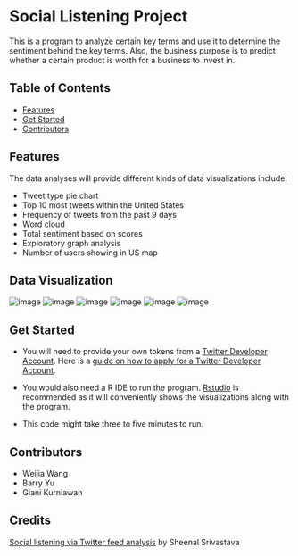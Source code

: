 # Social Listening Project
This is a program to analyze certain key terms and use it to determine the sentiment behind the key terms. Also, the business purpose is to predict whether a certain product is worth for a business to invest in. 

## Table of Contents
<!--ts-->
* [Features](https://github.com/byu5/SocialListeningProject/blob/main/README.md#features)
* [Get Started](https://github.com/byu5/SocialListeningProject/blob/main/README.md#get-started)
* [Contributors](https://github.com/byu5/SocialListeningProject/blob/main/README.md#contributors)
<!--te-->

## Features
The data analyses will provide different kinds of data visualizations include: 
- Tweet type pie chart
- Top 10 most tweets within the United States
- Frequency of tweets from the past 9 days
- Word cloud
- Total sentiment based on scores
- Exploratory graph analysis
- Number of users showing in US map

## Data Visualization 
![image](https://user-images.githubusercontent.com/82694734/136900674-5f1072e3-e63d-482b-ac9f-89b26fa40642.png)
![image](https://user-images.githubusercontent.com/82694734/136900619-f8153908-7801-4ed0-b89b-288123452fe9.png)
![image](https://user-images.githubusercontent.com/82694734/136900711-f0cf728a-d899-46d0-a8e2-812858126373.png)
![image](https://user-images.githubusercontent.com/82694734/136900852-19fe7d71-5771-4583-b711-db1fc49f2868.png)
![image](https://user-images.githubusercontent.com/82694734/136900723-71c9992c-d4c5-4cf9-a28b-5ba933484a00.png)
![image](https://user-images.githubusercontent.com/82694734/136900739-2e9ba85c-500b-434d-92a0-0bea23f5ed9a.png)


## Get Started 
+ You will need to provide your own tokens from a [Twitter Developer Account](https://developer.twitter.com/en/apply-for-access). Here is a [guide on how to apply for a Twitter Developer Account](https://cran.r-project.org/web/packages/rtweet/vignettes/auth.html). 

+ You would also need a R IDE to run the program. [Rstudio](https://www.rstudio.com/products/rstudio/download/) is recommended as it will conveniently shows the visualizations along with the program.

+ This code might take three to five minutes to run.


## Contributors

- Weijia Wang
- Barry Yu
- Giani Kurniawan

## Credits
[Social listening via Twitter feed analysis](https://towardsdatascience.com/social-listening-via-twitter-feed-analysis-23fb4fbe7531) by Sheenal Srivastava 
